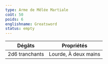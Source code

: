 ```yaml
---
type: Arme de Mêlée Martiale
coût: 50
poids: 6
englishname: Greatsword
status: empty
---
```


| Dégâts         | Propriétés           |
| -------------- | -------------------- |
| 2d6 tranchants | Lourde, À deux mains |

